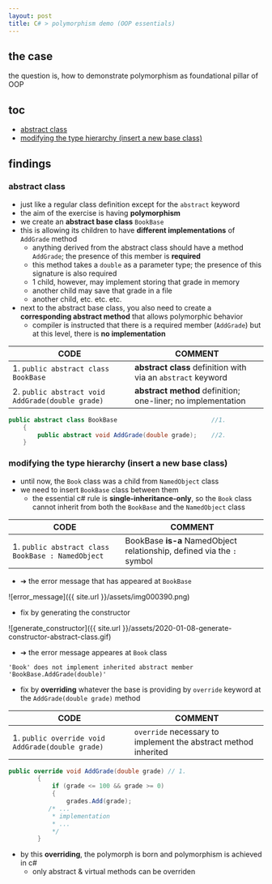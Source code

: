 ```yaml
---
layout: post
title: C# > polymorphism demo (OOP essentials)
---
```

## the case	
the question is, how to demonstrate polymorphism as foundational pillar of OOP

## toc
<!-- TOC -->

- [abstract class](#abstract-class)
- [modifying the type hierarchy (insert a new base class)](#modifying-the-type-hierarchy-insert-a-new-base-class)

<!-- /TOC -->

## findings

### abstract class
* just like a regular class definition except for the `abstract` keyword
* the aim of the exercise is having **polymorphism**
* we create an **abstract base class** `BookBase`
* this is allowing its children to have **different implementations** of `AddGrade` method
    * anything derived from the abstract class should have a method `AddGrade`; the presence of this member is **required**
    * this method takes a `double` as a parameter type; the presence of this signature is also required
    * 1 child, however, may implement storing that grade in memory
    * another child  may save that grade in a file
    * another child, etc. etc. etc.
* next to the abstract base class, you also need to create a **corresponding abstract method** that allows polymorphic behavior
    * compiler is instructed that there is a required member (`AddGrade`) but at this level, there is **no implementation**

CODE                                             | COMMENT
-------------------------------------------------|-------------------------------------------------------------
1. `public abstract class BookBase`              | **abstract class** definition with via an `abstract` keyword
2. `public abstract void AddGrade(double grade)` | **abstract method** definition; one-liner; no implementation

```c# 
public abstract class BookBase                          //1. 
    {
        public abstract void AddGrade(double grade);    //2. 
    }
```

### modifying the type hierarchy (insert a new base class)
* until now, the `Book` class was a child from `NamedObject` class
* we need to insert `BookBase` class between them
    * the essential c# rule is **single-inheritance-only**, so the `Book` class cannot inherit from both the `BookBase` and the `NamedObject` class

CODE                                              | COMMENT
--------------------------------------------------|-----------------------------------------------------------------------
1. `public abstract class BookBase : NamedObject` | BookBase **is-a** NamedObject relationship, defined via the `:` symbol

* ➔ the error message that has appeared at `BookBase`

![error_message]({{ site.url }}/assets/img000390.png)

* fix by generating the constructor 

![generate_constructor]({{ site.url }}/assets/2020-01-08-generate-constructor-abstract-class.gif)

* ➔ the error message appeares at `Book` class

```
'Book' does not implement inherited abstract member 'BookBase.AddGrade(double)'
```

* fix by **overriding** whatever the base is providing by `override` keyword at the `AddGrade(double grade)` method

CODE                                             | COMMENT
-------------------------------------------------|----------------------------------------------------------------
1. `public override void AddGrade(double grade)` | `override` necessary to implement the abstract method inherited

```c#
public override void AddGrade(double grade) // 1. 
        {
            if (grade <= 100 && grade >= 0)
            {
                grades.Add(grade);
           /* ... 
            * implementation
            * ...
            */
        }
```

* by this **overriding**, the polymorph is born and polymorphism is achieved in c#
    * only abstract & virtual methods can be overriden